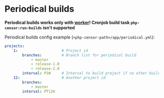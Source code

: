 Periodical builds
=================

**Periodical builds works only with [worker](workers/worker.md)! Cronjob build task `php-censor:run-builds` isn't 
supported**

Periodical builds config example (`<php-censor-path>/app/periodical.yml`):

```yaml
projects:
    1:                    # Project id
        branches:         # Branch list for periodical build
            - master
            - release-1.0
            - release-2.0
        interval: P1W     # Interval to build project if no other builds (from webhook etc.).Used format of PHP DateInterval class. See: http://php.net/manual/ru/dateinterval.construct.php
    12:                   # Another project id
        branches:
            - master
        interval: PT12H
```
